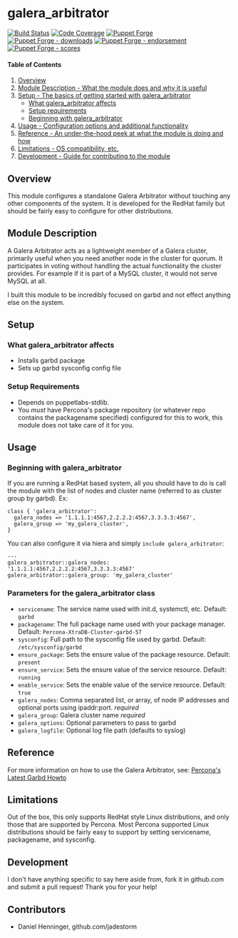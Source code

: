 # galera_arbitrator

[![Build Status](https://travis-ci.org/jadestorm/puppet-galera_arbitrator.png?branch=master)](https://travis-ci.org/jadestorm/puppet-galera_arbitrator)
[![Code Coverage](https://coveralls.io/repos/github/jadestorm/puppet-galera_arbitrator/badge.svg?branch=master)](https://coveralls.io/github/jadestorm/puppet-galera_arbitrator)
[![Puppet Forge](https://img.shields.io/puppetforge/v/jadestorm/galera_arbitrator.svg)](https://forge.puppetlabs.com/jadestorm/galera_arbitrator)
[![Puppet Forge - downloads](https://img.shields.io/puppetforge/dt/jadestorm/galera_arbitrator.svg)](https://forge.puppetlabs.com/jadestorm/galera_arbitrator)
[![Puppet Forge - endorsement](https://img.shields.io/puppetforge/e/jadestorm/galera_arbitrator.svg)](https://forge.puppetlabs.com/jadestorm/galera_arbitrator)
[![Puppet Forge - scores](https://img.shields.io/puppetforge/f/jadestorm/galera_arbitrator.svg)](https://forge.puppetlabs.com/jadestorm/galera_arbitrator)

#### Table of Contents

1. [Overview](#overview)
2. [Module Description - What the module does and why it is useful](#module-description)
3. [Setup - The basics of getting started with galera_arbitrator](#setup)
    * [What galera_arbitrator affects](#what-galera_arbitrator-affects)
    * [Setup requirements](#setup-requirements)
    * [Beginning with galera_arbitrator](#beginning-with-galera_arbitrator)
4. [Usage - Configuration options and additional functionality](#usage)
5. [Reference - An under-the-hood peek at what the module is doing and how](#reference)
5. [Limitations - OS compatibility, etc.](#limitations)
6. [Development - Guide for contributing to the module](#development)

## Overview

This module configures a standalone Galera Arbitrator without touching any
other components of the system.  It is developed for the RedHat family
but should be fairly easy to configure for other distributions.

## Module Description

A Galera Arbitrator acts as a lightweight member of a Galera cluster,
primarily useful when you need another node in the cluster for quorum.
It participates in voting without handling the actual functionality the
cluster provides.  For example if it is part of a MySQL cluster, it would
not serve MySQL at all.

I built this module to be incredibly focused on garbd and not effect
anything else on the system.

## Setup

### What galera_arbitrator affects

* Installs garbd package
* Sets up garbd sysconfig config file

### Setup Requirements

* Depends on puppetlabs-stdlib.
* You *must* have Percona's package repository (or whatever repo contains the packagename specified) configured for this to work, this module does not take care of it for you.

## Usage

### Beginning with galera_arbitrator

If you are running a RedHat based system, all you should have to do
is call the module with the list of nodes and cluster name (referred to
as cluster group by garbd).  Ex:

    class { 'galera_arbitrator':
      galera_nodes => '1.1.1.1:4567,2.2.2.2:4567,3.3.3.3:4567',
      galera_group => 'my_galera_cluster',
    }
    
You can also configure it via hiera and simply `include galera_arbitrator`:

    ---
    galera_arbitrator::galera_nodes: '1.1.1.1:4567,2.2.2.2:4567,3.3.3.3:4567'
    galera_arbitrator::galera_group: 'my_galera_cluster'

### Parameters for the galera_arbitrator class
* `servicename`: The service name used with init.d, systemctl, etc.  Default: `garbd`
* `packagename`: The full package name used with your package manager.  Default: `Percona-XtraDB-Cluster-garbd-57`
* `sysconfig`: Full path to the sysconfig file used by garbd.  Default: `/etc/sysconfig/garbd`
* `ensure_package`: Sets the ensure value of the package resource.  Default: `present`
* `ensure_service`: Sets the ensure value of the service resource.  Default: `running`
* `enable_service`: Sets the enable value of the service resource.  Default: `true`
* `galera_nodes`: Comma separated list, or array, of node IP addresses and optional ports using ipaddr:port. *required*
* `galera_group`: Galera cluster name *required*
* `galera_options`: Optional parameters to pass to garbd
* `galera_logfile`: Optional log file path (defaults to syslog)

## Reference

For more information on how to use the Galera Arbitrator, see:
[Percona's Latest Garbd Howto](https://www.percona.com/doc/percona-xtradb-cluster/latest/howtos/garbd_howto.html)

## Limitations

Out of the box, this only supports RedHat style Linux distributions, and
only those that are supported by Percona.  Most Percona supported Linux
distributions should be fairly easy to support by setting servicename,
packagename, and sysconfig.

## Development

I don't have anything specific to say here aside from, fork it in github.com
and submit a pull request!  Thank you for your help!

## Contributors

* Daniel Henninger, github.com/jadestorm
